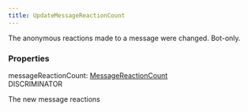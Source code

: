 ```yaml
---
title: UpdateMessageReactionCount
---
```


The anonymous reactions made to a message were changed. Bot-only.

### Properties

<div class="flex flex-col gap-3"><div><div class="flex gap-2"><div class="font-mono"><span class="font-bold">messageReactionCount</span><span class="opacity-50">:</span> <a href="/gh/types/messagereactioncount"  >MessageReactionCount</a></div><div class="flex items-center"><div class="bg-dbt px-1.5 rounded-md select-none text-fgt text-[10px]">DISCRIMINATOR</div></div></div><div class="pl-3"><div class="no-margin">

The new message reactions

</div></div></div></div>

